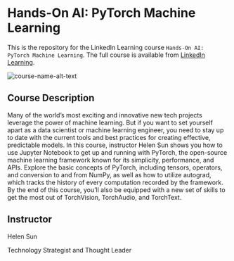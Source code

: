 # Hands-On AI: PyTorch Machine Learning
This is the repository for the LinkedIn Learning course `Hands-On AI: PyTorch Machine Learning`. The full course is available from [LinkedIn Learning][lil-course-url].

![course-name-alt-text][lil-thumbnail-url] 

## Course Description

<p>Many of the world’s most exciting and innovative new tech projects leverage the power of machine learning. But if you want to set yourself apart as a data scientist or machine learning engineer, you need to stay up to date with the current tools and best practices for creating effective, predictable models. In this course, instructor Helen Sun shows you how to use Jupyter Notebook to get up and running with PyTorch, the open-source machine learning framework known for its simplicity, performance, and APIs. Explore the basic concepts of PyTorch, including tensors, operators, and conversion to and from NumPy, as well as how to utilize autograd, which tracks the history of every computation recorded by the framework. By the end of this course, you’ll also be equipped with a new set of skills to get the most out of TorchVision, TorchAudio, and TorchText.</p>

## Instructor

Helen Sun

Technology Strategist and Thought Leader


[0]: # (Replace these placeholder URLs with actual course URLs)

[lil-course-url]: https://www.linkedin.com/learning/hands-on-introduction-to-pytorch-for-machine-learning
[lil-thumbnail-url]: https://media.licdn.com/dms/image/v2/D4E0DAQGM57qo8MaAsQ/learning-public-crop_675_1200/B4EZnE26nyJ0AY-/0/1759944354943?e=2147483647&v=beta&t=6Gon_PksM4AZpJXmCMprUC3cFMbFn47i6HwIOvmxVGQ
